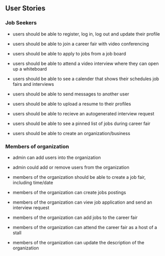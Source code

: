 ## User Stories

### Job Seekers

* users should be able to register, log in, log out and update their profile 

* users should be able to join a career fair with video conferencing

* users should be able to apply to jobs from a job board

* users should be able to attend a video interview where they can open up a whiteboard

* users should be able to see a calender that shows their schedules job fairs and interviews

* users should be able to send messages to another user

* users should be able to upload a resume to their profiles

* users should be able to recieve an autogenerated interview request 

* users should be able to see a pinned list of jobs during career fair

* users should be able to create an organization/business

### Members of organization

* admin can add users into the organization

* admin could add or remove users from the organization

* members of the organization should be able to create a job fair, including time/date

* members of the organization can create jobs postings

* members of the organization can view job application and send an interview request

* members of the organization can add jobs to the career fair

* members of the organization can attend the career fair as a host of a stall

* members of the organization can update the description of the organization







